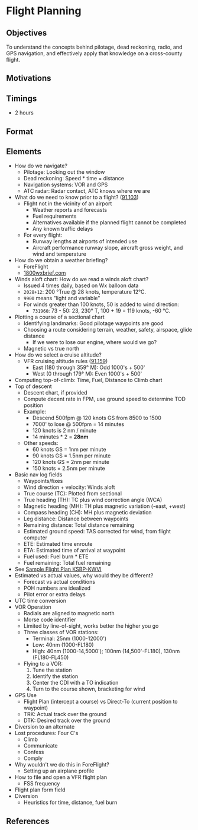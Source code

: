 # Flight Planning

## Objectives

To understand the concepts behind pilotage, dead reckoning, radio, and GPS navigation, and effectively apply that knowledge on a cross-county flight.

## Motivations

## Timings

- 2 hours

## Format

## Elements

- How do we navigate?
  - Pilotage: Looking out the window
  - Dead reckoning: Speed \* time = distance
  - Navigation systems: VOR and GPS
  - ATC radar: Radar contact, ATC knows where we are
- What do we need to know prior to a flight? ([91.103](/_references/14-CFR/91.103))
  - Flight not in the vicinity of an airport
    - Weather reports and forecasts
    - Fuel requirements
    - Alternatives available if the planned flight cannot be completed
    - Any known traffic delays
  - For every flight:
    - Runway lengths at airports of intended use
    - Aircraft performance runway slope, aircraft gross weight, and wind and temperature
- How do we obtain a weather briefing?
  - ForeFlight
  - [1800wxbrief.com](https://www.1800wxbrief.com/Website/#!/)
- Winds aloft chart: How do we read a winds aloft chart?
  - Issued 4 times daily, based on Wx balloon data
  - `2028+12`: 200 &deg;True @ 28 knots, temperature 12&deg;C.
  - `9900` means "light and variable"
  - For winds greater than 100 knots, 50 is added to wind direction:
    - `731960`: 73 - 50: 23, 230&deg; T, 100 + 19 = 119 knots, -60 &deg;C.
- Plotting a course of a sectional chart
  - Identifying landmarks: Good pilotage waypoints are good
  - Choosing a route considering terrain, weather, safety, airspace, glide distance
    - If we were to lose our engine, where would we go?
  - Magnetic vs true north
- How do we select a cruise altitude?
  - VFR cruising altitude rules ([91.159](/_references/14-CFR/91.159))
    - East (180 through 359&deg; M): Odd 1000's + 500'
    - West (0 through 179&deg; M): Even 1000's + 500'
- Computing top-of-climb: Time, Fuel, Distance to Climb chart
- Top of descent
  - Descent chart, if provided
  - Compute decent rate in FPM, use ground speed to determine TOD position
  - Example:
    - Descend 500fpm @ 120 knots GS from 8500 to 1500
    - 7000' to lose @ 500fpm = 14 minutes
    - 120 knots is 2 nm / minute
    - 14 minutes \* 2 = **28nm**
  - Other speeds:
    - 60 knots GS = 1nm per minute
    - 90 knots GS = 1.5nm per minute
    - 120 knots GS = 2nm per minute
    - 150 knots = 2.5nm per minute
- Basic nav log fields
  - Waypoints/fixes
  - Wind direction + velocity: Winds aloft
  - True course (TC): Plotted from sectional
  - True heading (TH): TC plus wind correction angle (WCA)
  - Magnetic heading (MH): TH plus magnetic variation (-east, +west)
  - Compass heading (CH): MH plus magnetic deviation
  - Leg distance: Distance between waypoints
  - Remaining distance: Total distance remaining
  - Estimated ground speed: TAS corrected for wind, from flight computer
  - ETE: Estimated time enroute
  - ETA: Estimated time of arrival at waypoint
  - Fuel used: Fuel burn \* ETE
  - Fuel remaining: Total fuel remaining
- See [Sample Flight Plan KSBP-KWVI](/docs/lesson-plans/problems/flight-plan-ksbp-kwvi)
- Estimated vs actual values, why would they be different?
  - Forecast vs actual conditions
  - POH numbers are idealized
  - Pilot error or extra delays
- UTC time conversion
- VOR Operation
  - Radials are aligned to magnetic north
  - Morse code identifier
  - Limited by line-of-sight, works better the higher you go
  - Three classes of VOR stations:
    - Terminal: 25nm (1000-12000')
    - Low: 40nm (1000-FL180)
    - High: 40nm (1000-14,5000'); 100nm (14,500'-FL180), 130nm (FL180-FL450)
  - Flying to a VOR:
    1. Tune the station
    2. Identify the station
    3. Center the CDI with a TO indication
    4. Turn to the course shown, bracketing for wind
- GPS Use
  - Flight Plan (intercept a course) vs Direct-To (current position to waypoint)
  - TRK: Actual track over the ground
  - DTK: Desired track over the ground
- Diversion to an alternate
- Lost procedures: Four C's
  - Climb
  - Communicate
  - Confess
  - Comply
- Why wouldn't we do this in ForeFlight?
  - Setting up an airplane profile
- How to file and open a VFR flight plan
  - FSS frequency
- Flight plan form field
- Diversion
  - Heuristics for time, distance, fuel burn

## References
